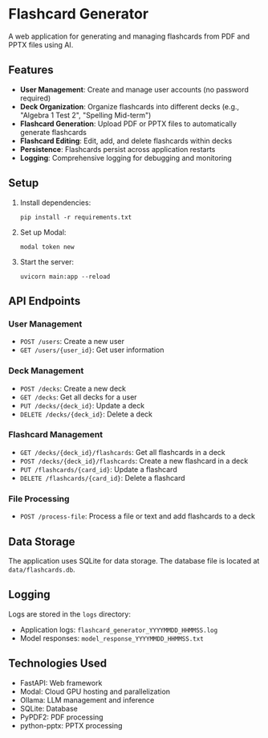 # Flashcard Generator

A web application for generating and managing flashcards from PDF and PPTX files using AI.

## Features

- **User Management**: Create and manage user accounts (no password required)
- **Deck Organization**: Organize flashcards into different decks (e.g., "Algebra 1 Test 2", "Spelling Mid-term")
- **Flashcard Generation**: Upload PDF or PPTX files to automatically generate flashcards
- **Flashcard Editing**: Edit, add, and delete flashcards within decks
- **Persistence**: Flashcards persist across application restarts
- **Logging**: Comprehensive logging for debugging and monitoring

## Setup

1. Install dependencies:
   ```
   pip install -r requirements.txt
   ```

2. Set up Modal:
   ```
   modal token new
   ```

3. Start the server:
   ```
   uvicorn main:app --reload
   ```

## API Endpoints

### User Management
- `POST /users`: Create a new user
- `GET /users/{user_id}`: Get user information

### Deck Management
- `POST /decks`: Create a new deck
- `GET /decks`: Get all decks for a user
- `PUT /decks/{deck_id}`: Update a deck
- `DELETE /decks/{deck_id}`: Delete a deck

### Flashcard Management
- `GET /decks/{deck_id}/flashcards`: Get all flashcards in a deck
- `POST /decks/{deck_id}/flashcards`: Create a new flashcard in a deck
- `PUT /flashcards/{card_id}`: Update a flashcard
- `DELETE /flashcards/{card_id}`: Delete a flashcard

### File Processing
- `POST /process-file`: Process a file or text and add flashcards to a deck

## Data Storage

The application uses SQLite for data storage. The database file is located at `data/flashcards.db`.

## Logging

Logs are stored in the `logs` directory:
- Application logs: `flashcard_generator_YYYYMMDD_HHMMSS.log`
- Model responses: `model_response_YYYYMMDD_HHMMSS.txt`

## Technologies Used

- FastAPI: Web framework
- Modal: Cloud GPU hosting and parallelization
- Ollama: LLM management and inference
- SQLite: Database
- PyPDF2: PDF processing
- python-pptx: PPTX processing 
